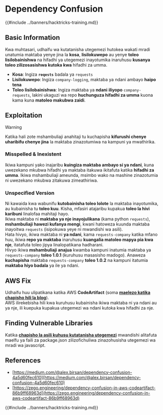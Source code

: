 # Dependency Confusion

{{#include ../banners/hacktricks-training.md}}


## Basic Information

Kwa muhtasari, udhaifu wa kutatanisha utegemezi hutokea wakati mradi unatumia maktaba yenye jina la **kosa**, **lisilokuwepo** au yenye **toleo lisilobainishwa** na hifadhi ya utegemezi inayotumika inaruhusu **kusanya toleo zilizosasishwa kutoka kwa** hifadhi za umma.

- **Kosa**: Ingiza **`reqests`** badala ya `requests`
- **Lisilokuwepo**: Ingiza `company-logging`, maktaba ya ndani ambayo **haipo tena**
- **Toleo lisilobainishwa**: Ingiza maktaba ya **ndani** **iliyopo** `company-requests`, lakini ukaguzi wa repo **huchunguza hifadhi za umma** kuona kama kuna **matoleo makubwa zaidi**.

## Exploitation

> [!WARNING]
> Katika hali zote mshambuliaji anahitaji tu kuchapisha **kifurushi chenye uharibifu chenye jina** la maktaba zinazotumiwa na kampuni ya mwathirika.

### Misspelled & Inexistent

Ikiwa kampuni yako inajaribu **kuingiza maktaba ambayo si ya ndani**, kuna uwezekano mkubwa hifadhi ya maktaba itakuwa ikitafuta katika **hifadhi za umma**. Ikiwa mshambuliaji ameunda, msimbo wako na mashine zinazotumia ni uwezekano mkubwa zitakuwa zimeathiriwa.

### Unspecified Version

Ni kawaida kwa wabunifu **kutobainisha toleo lolote** la maktaba inayotumika, au kubainisha tu **toleo kuu**. Kisha, mfasiri atajaribu kupakua **toleo la hivi karibuni** linalofaa mahitaji hayo.\
Ikiwa maktaba ni **maktaba ya nje inayojulikana** (kama python `requests`), **mshambuliaji hawezi kufanya mengi**, kwani hatoweza kuunda maktaba inayoitwa `requests` (isipokuwa yeye ni mwandishi wa asili).\
Hata hivyo, ikiwa maktaba ni **ya ndani**, kama `requests-company` katika mfano huu, ikiwa **repo ya maktaba** inaruhusu **kuangalia matoleo mapya pia kwa nje**, itatafuta toleo jipya linalopatikana hadharani.\
Hivyo ikiwa **mshambuliaji anajua** kwamba kampuni inatumia maktaba ya `requests-company` **toleo 1.0.1** (kuruhusu masasisho madogo). Anaweza **kuchapisha** maktaba `requests-company` **toleo 1.0.2** na kampuni itatumia **maktaba hiyo badala** ya ile ya ndani.

## AWS Fix

Udhaifu huu ulipatikana katika AWS **CodeArtifact** (soma [**maelezo katika chapisho hili la blog**](https://zego.engineering/dependency-confusion-in-aws-codeartifact-86b9ff68963d)).\
AWS ilirekebisha hili kwa kuruhusu kubainisha ikiwa maktaba ni ya ndani au ya nje, ili kuepuka kupakua utegemezi wa ndani kutoka kwa hifadhi za nje.

## Finding Vulnerable Libraries

Katika [**chapisho la asili kuhusu kutatanisha utegemezi**](https://medium.com/@alex.birsan/dependency-confusion-4a5d60fec610) mwandishi alitafuta maelfu ya faili za package.json zilizofichuliwa zinazohusisha utegemezi wa mradi wa javascript.

## References

- [https://medium.com/@alex.birsan/dependency-confusion-4a5d60fec610](https://medium.com/@alex.birsan/dependency-confusion-4a5d60fec610)
- [https://zego.engineering/dependency-confusion-in-aws-codeartifact-86b9ff68963d](https://zego.engineering/dependency-confusion-in-aws-codeartifact-86b9ff68963d)


{{#include ../banners/hacktricks-training.md}}
